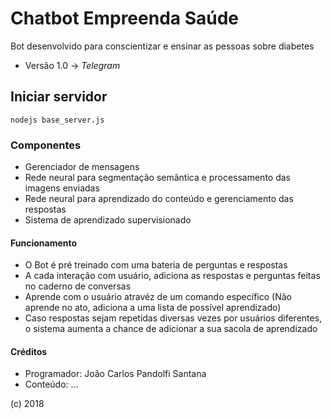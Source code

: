 # Chatbot Empreenda Saúde
Bot desenvolvido para conscientizar e ensinar as pessoas sobre diabetes

* Versão 1.0 -> *Telegram*

## Iniciar servidor

```
nodejs base_server.js
```

### Componentes
* Gerenciador de mensagens
* Rede neural para segmentação semântica e processamento das imagens enviadas
* Rede neural para aprendizado do conteúdo e gerenciamento das respostas
* Sistema de aprendizado supervisionado

#### Funcionamento
* O Bot é pré treinado com uma bateria de perguntas e respostas
* A cada interação com usuário, adiciona as respostas e perguntas feitas no caderno de conversas
* Aprende com o usuário atravéz de um comando específico (Não aprende no ato, adiciona a uma lista de possível aprendizado)
* Caso respostas sejam repetidas diversas vezes por usuários diferentes, o sistema aumenta a chance de adicionar a sua sacola de aprendizado


#### Créditos
* Programador: João Carlos Pandolfi Santana
* Conteúdo: ...

(c) 2018

